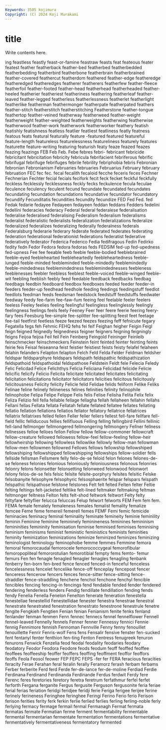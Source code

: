 ```yaml
---
Keywords: 3505 kojimura
Copyright: (C) 2024 Koji Murakami
---
```


# title

Write contents here.



ing feastless
feastly feast-or-famine feastraw feasts feat feateous feater featest feather featherback
feather-bed featherbed featherbedded featherbedding featherbird featherbone featherbrain featherbrained feather-covered feathercut
featherdom feathered feather-edge featheredge featheredged featheredges featherer featherers featherfew feather-fleece
featherfoil feather-footed feather-head featherhead featherheaded feather-heeled featherier featheriest featheriness feathering
featherleaf feather-leaved feather-legged featherless featherlessness featherlet featherlight featherlike featherman feathermonger
featherpate featherpated feathers feather-stitch featherstitch featherstitching Featherstone feather-tongue feathertop feather-veined
featherway featherweed feather-weight featherweight feather-weighted featherweights featherwing featherwise featherwood feather-work
featherwork featherworker feathery featish featishly featishness featless featlier featliest featliness
featly featness featous feats featural featurally feature -featured featured featureful
feature-length featureless featurelessness featureliness featurely features featurette feature-writing featuring featurish
featy feaze feazed feazes feazing feazings FEB Feb Feb. Febe
febres febri- febricant febricide febricitant febricitation febricity febricula febrifacient febriferous
febrific febrifugal febrifuge febrifuges febrile febrility febriphobia febris Febronian febronian
Febronianism Februaries februaries Februarius February february februation FEC fec fec.
fecal fecalith fecaloid fecche feceris feces Fechner Fechnerian Fechter fecial
fecials fecifork fecit feck fecket feckful feckfully feckless fecklessly fecklessness
feckly fecks feckulence fecula feculae feculence feculency feculent fecund fecundate
fecundated fecundates fecundating fecundation fecundations fecundative fecundator fecundatory fecundify Fecunditatis
fecundities fecundity fecundize FED Fed Fed. fed Fedak fedarie fedayee
Fedayeen fedayeen feddan feddans Fedders fedelini fedellini federacies federacy Federal
federal federalese federalisation federalise federalised federalising Federalism federalism federalisms federalist
federalistic federalists federalization federalizations federalize federalized federalizes federalizing federally federalness
federals Federalsburg federarie federary federate federated federates federating federation federational
federationist federations federatist federative federatively federator Federica Federico Fedia fedifragous
Fedin Fedirko fedity fedn Fedor Fedora fedora fedoras feds FEDSIM
fed-up fed-upedness fed-upness Fee fee feeable feeb feeble feeble-bodied feeblebrained
feeble-eyed feeblehearted feebleheartedly feebleheartedness feeble-lunged feeble-minded feebleminded feeble-mindedly feeblemindedly feeble-mindedness
feeblemindedness feeblemindednesses feebleness feeblenesses feebler feebless feeblest feeble-voiced feeble-winged feeble-wit
feebling feeblish feebly feed feedable feedback feedbacks feedbag feedbags feedbin
feedboard feedbox feedboxes feeded feeder feeder-in feeders feeder-up feedhead feedhole
feeding feedings feedingstuff feedlot feedlots feedman feeds feedsman feedstock feedstuff
feedstuffs feedwater feedway feedy fee-farm fee-faw-fum feeing feel feelable feeler
feelers feeless Feeley feelies feeling feelingful feelingless feelinglessly feelingly feelingness
feelings feels feely Feeney Feer feer feere feerie feering feery-fary
fees Feesburg fee-simple fee-splitter fee-splitting feest feet feetage fee-tail feetfirst
feetless feeze feezed feezes feezing feff fefnicute fegary Fegatella fegs
feh Fehmic FEHQ fehs fei feif Feighan feigher Feigin Feigl
feign feigned feignedly feignedness feigner feigners feigning feigningly feigns Feijoa
feijoa Feil feil Fein Feinberg Feingold Feininger Feinleib feinschmecker feinschmeckers
Feinstein feint feinted feinter feinting feints feirie feis Feisal feiseanna
feist feistier feistiest feists feisty felafel felaheen felahin felanders Felapton
felapton Felch Feld Felda Felder Feldman feldsher feldspar feldsparphyre feldspars
feldspath feldspathic feldspathization feldspathoid feldspathoidal feldspathose Feldstein Feldt fele Felecia
Feledy Felic Felicdad Felice Felichthys Felicia Feliciana Felicidad felicide Felicie
felicific felicify Felicio Felicita felicitate felicitated felicitates felicitating felicitation felicitations
felicitator felicitators felicities felicitous felicitously felicitousness Felicity felicity Felicle felid
Felidae felids feliform Felike Feliks Felinae feline felinely felineness felines
felinities felinity felinophile felinophobe Felipa Felipe Felippe Felis felis Felise
Felisha Felita Felix felix Feliza Felizio fell fella fellable fellage
fellagha fellah fellaheen fellahin fellahs Fellani fellas Fellata fellata Fellatah
fellate fellated fellatee fellates fellating fellatio fellation fellations fellatios fellator
fellatory fellatrice fellatrices fellatrix fellatrixes felled fellen Feller feller fellers
fellest fell-fare fellfare fell-field fellic felliducous fellies fellifluous Felling felling
fellingbird Fellini fellinic fell-land fellmonger fellmongered fellmongering fellmongery Fellner fellness
fellnesses felloe felloes fellon Fellow fellow fellow-commoner fellowcraft fellow-creature fellowed
fellowess fellow-feel fellow-feeling fellow-heir fellowheirship fellowing fellowless fellowlike fellowly fellow-man
fellowman fellow-men fellowmen fellowred Fellows fellows fellowship fellowshiped fellowshiping fellowshipped
fellowshipping fellowships fellow-soldier fells fellside fellsman Fellsmere felly felo-de-se feloid
felon felones felones-de-se feloness felonies felonious feloniously feloniousness felonous felonries
felonry felons felonsetter felonsetting felonweed felonwood felonwort felony felos-de-se fels
felsic felsite felsite-porphyry felsites felsitic Felske felsobanyite felsophyre felsophyric felsosphaerite
felspar felspars felspath felspathic felspathose felstone felstones Felt felt felted
Felten felter Feltie felting feltings felt-jacketed feltlike felt-lined feltmaker feltmaking
feltman feltmonger feltness Felton felts felt-shod feltwork feltwort Felty felty
feltyfare feltyflier felucca feluccas Felup felwort felworts FEM Fem fem
fem. FEMA female femalely femaleness females femalist femality femalize femcee
Feme feme femereil femerell femes FEMF Femi femic femicide feminacies
feminacy feminal feminality feminate femineity feminie feminility feminin Feminine feminine
femininely feminineness feminines femininism femininities femininity feminisation feminise feminised feminises
feminising feminism feminisms feminist feministic feministics feminists feminities feminity feminization
feminizations feminize feminized feminizes feminizing feminologist feminology feminophobe femme femmes
Femmine femora femoral femorocaudal femorocele femorococcygeal femorofibular femoropopliteal femororotulian femorotibial
fempty fems femto- femur femurs Fen fen fenagle fenagled fenagler
fenagles fenagling fenbank fenberry fen-born fen-bred fence fenced fenced-in fenceful
fenceless fencelessness fencelet fencelike fence-off fenceplay fencepost fencer fenceress fencerow
fencers fences fence-sitter fence-sitting fence-straddler fence-straddling fenchene fenchol fenchone fenchyl
fencible fencibles fencing fencing-in fencings fend fendable fended fender fendered
fendering fenderless fenders Fendig fendillate fendillation fending fends fendy Fenelia
Fenella Fenelon Fenelton fenerate feneration fenestella fenestellae fenestellid Fenestellidae fenester
fenestra fenestrae fenestral fenestrate fenestrated fenestration fenestrato fenestrone fenestrule fenetre
fengite Fengkieh Fengtien Fenian fenian Fenianism fenite fenks fenland fenlander
fenman fenmen Fenn fennec fennecs fennel fennelflower Fennell fennel-leaved Fennelly
fennels Fenner fenner Fennessy fennici Fennie fennig Fennimore fennish Fennoman
Fennville Fenny fenny fenouillet fenouillette Fenrir Fenris-wolf Fens fens Fensalir
fensive fenster fen-sucked fent fentanyl fenter fenthion fen-ting Fenton Fentress
fenugreek fenuron fenurons Fenwick Fenzelia feod feodal feodality feodaries feodary
feodatory Feodor Feodora Feodore feods feodum feoff feoffed feoffee feoffees
feoffeeship feoffer feoffers feoffing feoffment feoffor feoffors feoffs Feola Feosol
feower FEP FEPC FEPS -fer fer FERA feracious feracities feracity
Ferae Ferahan feral feralin ferally Feramorz ferash ferbam ferbams Ferber
ferberite Ferd ferd Ferde fer-de-lance fer-de-moline Ferdiad Ferdie Ferdinana Ferdinand
Ferdinanda Ferdinande Ferdus ferdwit Ferdy fere Ferenc feres feretories feretory
feretra feretrum ferfathmur ferfel ferfet ferforth Fergana ferganite Fergus fergusite
Ferguson fergusonite feria feriae ferial ferias feriation feridgi feridjee feridji
ferie Feriga ferigee ferijee ferine ferinely ferineness Feringhee feringhee Feringi
Ferino Ferio ferio Ferison ferison ferities ferity ferk ferkin ferlie
ferlied ferlies ferling ferling-noble ferly ferlying fermacy fermage fermail fermal
Fermanagh Fermat fermata fermatas fermate Fermatian ferme ferment fermentability fermentable
fermental fermentarian fermentate fermentation fermentations fermentative fermentatively fermentativeness fermentatory fermented
